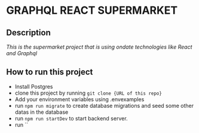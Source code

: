# GRAPHQL REACT SUPERMARKET
## Description
_This is the supermarket project that is using ondate technologies like React and Graphql_

## How to run this project
* Install Postgres
* clone this project by running `git clone {URL of this repo}`
* Add your environment variables using .envexamples
* run `npm run migrate` to create database migrations and seed some other datas in the database
* run `npm run startDev` to start backend server.
* run ``

